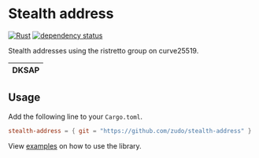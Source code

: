 # Stealth address

[![Rust](https://github.com/zudo/stealth-address/actions/workflows/rust.yml/badge.svg)](https://github.com/zudo/stealth-address/actions/workflows/rust.yml)
[![dependency status](https://deps.rs/repo/github/zudo/stealth-address/status.svg)](https://deps.rs/repo/github/zudo/stealth-address)

Stealth addresses using the ristretto group on curve25519.

| DKSAP |
|-|

## Usage

Add the following line to your `Cargo.toml`.

```toml
stealth-address = { git = "https://github.com/zudo/stealth-address" }
```

View [examples](examples) on how to use the library.
